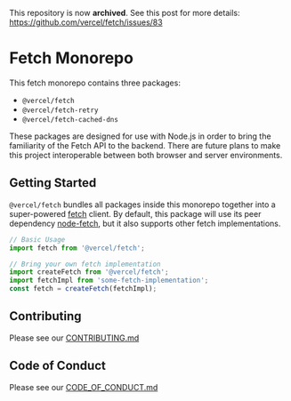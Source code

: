This repository is now **archived**. See this post for more details: https://github.com/vercel/fetch/issues/83

# Fetch Monorepo

This fetch monorepo contains three packages:

- `@vercel/fetch`
- `@vercel/fetch-retry`
- `@vercel/fetch-cached-dns`

These packages are designed for use with Node.js in order to bring the familiarity of the Fetch API to the backend. There are future plans to make this project interoperable between both browser and server environments.

## Getting Started

`@vercel/fetch` bundles all packages inside this monorepo together into a super-powered [fetch](https://developer.mozilla.org/en-US/docs/Web/API/Fetch_API) client. By default, this package will use its peer dependency [node-fetch](https://github.com/node-fetch/node-fetch), but it also supports other fetch implementations.

```js
// Basic Usage
import fetch from '@vercel/fetch';
```

```js
// Bring your own fetch implementation
import createFetch from '@vercel/fetch';
import fetchImpl from 'some-fetch-implementation';
const fetch = createFetch(fetchImpl);
```

## Contributing

Please see our [CONTRIBUTING.md](./CONTRIBUTING.md)

## Code of Conduct

Please see our [CODE_OF_CONDUCT.md](./CODE_OF_CONDUCT.md)

